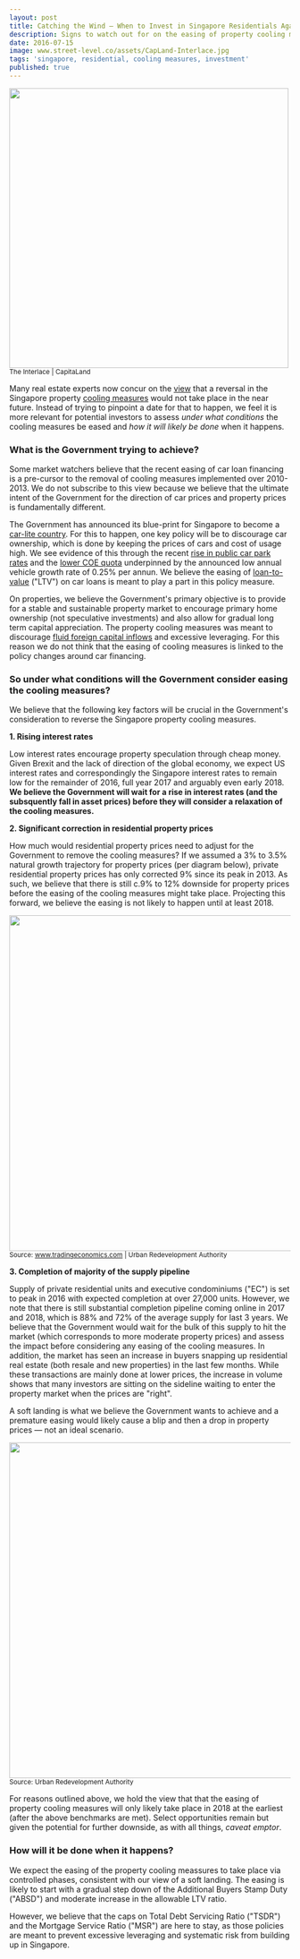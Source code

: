 ```yaml
---
layout: post
title: Catching the Wind ― When to Invest in Singapore Residentials Again
description: Signs to watch out for on the easing of property cooling measures
date: 2016-07-15
image: www.street-level.co/assets/CapLand-Interlace.jpg
tags: 'singapore, residential, cooling measures, investment'
published: true
---
```

<img src="http://www.street-level.co/assets/CapLand-Interlace.jpg" width="500px"><br>
<sup>The Interlace | CapitaLand</sup><br>

Many real estate experts now concur on the [view](http://www.businesstimes.com.sg/real-estate/no-lifting-of-property-cooling-measures-till-2017-redas-seminar-speakers) that a reversal in the Singapore property [cooling measures](http://www.srx.com.sg/cooling-measures) would not take place in the near future. Instead of trying to pinpoint a date for that to happen, we feel it is more relevant for potential investors to assess *under what conditions* the cooling measures be eased and *how it will likely be done* when it happens.<!--more-->

### What is the Government trying to achieve?
Some market watchers believe that the recent easing of car loan financing is a pre-cursor to the removal of cooling measures implemented over 2010-2013. We do not subscribe to this view because we believe that the ultimate intent of the Government for the direction of car prices and property prices is fundamentally different. 

The Government has announced its blue-print for Singapore to become a [car-lite country](http://www.channelnewsasia.com/news/singapore/attractive-transport/2885982.html). For this to happen, one key policy will be to discourage car ownership, which is done by keeping the prices of cars and cost of usage high. We see evidence of this through the recent [rise in public car park rates](http://www.channelnewsasia.com/news/singapore/public-car-park-rates-set/2898090.html) and the [lower COE quota](http://www.todayonline.com/singapore-fewer-COEs-available-coming-months) underpinned by the announced low annual vehicle growth rate of 0.25% per annun. We believe the easing of [loan-to-value](https://en.wikipedia.org/wiki/Loan-to-value_ratio) ("LTV") on car loans is meant to play a part in this policy measure.

On properties, we believe the Government's primary objective is to provide for a stable and sustainable property market to encourage primary home ownership (not speculative investments) and also allow for gradual long term capital appreciation. The property cooling measures was meant to discourage [fluid foreign capital inflows](https://en.wikipedia.org/wiki/Hot_money) and excessive leveraging. For this reason we do not think that the easing of cooling measures is linked to the policy changes around car financing.

### So under what conditions will the Government consider easing the cooling measures?
We believe that the following key factors will be crucial in the Government's consideration to reverse the Singapore property cooling measures.

**1. Rising interest rates**

Low interest rates encourage property speculation through cheap money. Given Brexit and the lack of direction of the global economy, we expect US interest rates and correspondingly the Singapore interest rates to remain low for the remainder of 2016, full year 2017 and arguably even early 2018. **We believe the Government will wait for a rise in interest rates (and the subsquently fall in asset prices) before they will consider a relaxation of the cooling measures.**

**2. Significant correction in residential property prices**

How much would residential property prices need to adjust for the Government to remove the cooling measures? If we assumed a 3% to 3.5% natural growth trajectory for property prices (per diagram below), private residential property prices has only corrected 9% since its peak in 2013. As such, we believe that there is still c.9% to 12% downside for property prices before the easing of the cooling measures might take place. Projecting this forward, we believe the easing is not likely to happen until at least 2018.

<img src="http://www.street-level.co/assets/Sg-prop-index-Jul16.png" width="600px"><br>
<sup>Source: www.tradingeconomics.com | Urban Redevelopment Authority</sup>

**3. Completion of majority of the supply pipeline**

Supply of private residential units and executive condominiums ("EC") is set to peak in 2016 with expected completion at over 27,000 units. However, we note that there is still substantial completion pipeline coming online in 2017 and 2018, which is 88% and 72% of the average supply for last 3 years. We believe that the Government would wait for the bulk of this supply to hit the market (which corresponds to more moderate property prices) and assess the impact before considering any easing of the cooling measures. In addition, the market has seen an increase in buyers snapping up residential real estate (both resale and new properties) in the last few months. While these transactions are mainly done at lower prices, the increase in volume shows that many investors are sitting on the sideline waiting to enter the property market when the prices are "right".

A soft landing is what we believe the Government wants to achieve and a premature easing would likely cause a blip and then a drop in property prices ― not an ideal scenario.

<img src="http://www.street-level.co/assets/Sg-prop-pipeline-Jul16.png" width="600px"><br>
<sup>Source: Urban Redevelopment Authority</sup>

For reasons outlined above, we hold the view that that the easing of property cooling measures will only likely take place in 2018 at the earliest (after the above benchmarks are met). Select opportunities remain but given the potential for further downside, as with all things, *caveat emptor*.

### How will it be done when it happens?
We expect the easing of the property cooling meassures to take place via controlled phases, consistent with our view of a soft landing. The easing is likely to start with a gradual step down of the Additional Buyers Stamp Duty ("ABSD") and moderate increase in the allowable LTV ratio. 

However, we believe that the caps on Total Debt Servicing Ratio ("TSDR") and the Mortgage Service Ratio ("MSR") are here to stay, as those policies are meant to prevent excessive leveraging and systematic risk from building up in Singapore.
